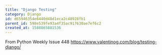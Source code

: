 ```yaml
---
title: "Django Testing"
category: Django
id: d65946354e6440d48d1eca2c48928fb1
parent_id: 598e539fe93a4f35ac917630ae7ef6c2
created_at: 1588865881536
---
```


From Python Weekly Issue 448
https://www.valentinog.com/blog/testing-django/
    